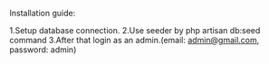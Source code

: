 Installation guide:

1.Setup database connection.
2.Use seeder by php artisan db:seed command
3.After that login as an admin.(email: admin@gmail.com, password: admin) 
